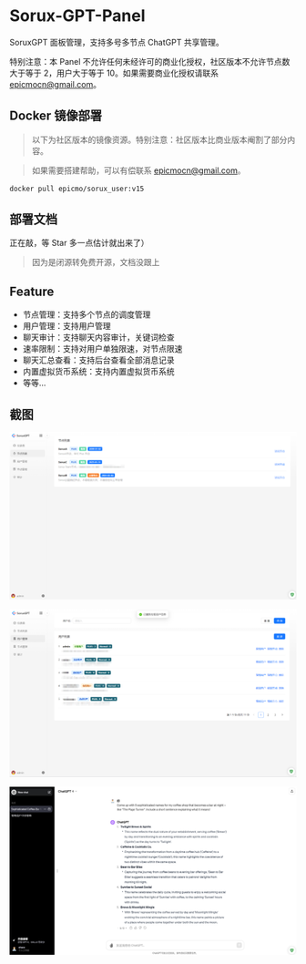 # Sorux-GPT-Panel
SoruxGPT 面板管理，支持多号多节点 ChatGPT 共享管理。  

特别注意：本 Panel 不允许任何未经许可的商业化授权，社区版本不允许节点数大于等于 2，用户大于等于 10。如果需要商业化授权请联系 epicmocn@gmail.com。  

## Docker 镜像部署
> 以下为社区版本的镜像资源。特别注意：社区版本比商业版本阉割了部分内容。  

> 如果需要搭建帮助，可以有偿联系 epicmocn@gmail.com。

```bash
docker pull epicmo/sorux_user:v15
```

## 部署文档

正在敲，等 Star 多一点估计就出来了）

> 因为是闭源转免费开源，文档没跟上

## Feature

- 节点管理：支持多个节点的调度管理
- 用户管理：支持用户管理
- 聊天审计：支持聊天内容审计，关键词检查
- 速率限制：支持对用户单独限速，对节点限速
- 聊天汇总查看：支持后台查看全部消息记录
- 内置虚拟货币系统：支持内置虚拟货币系统
- 等等...

## 截图

![节点列表](1.png)

![用户管理](2.png)

![聊天界面](4.png)
